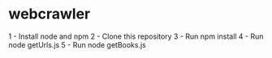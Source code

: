 # webcrawler
1 - Install node and npm
2 - Clone this repository
3 - Run npm install
4 - Run node getUrls.js
5 - Run node getBooks.js
